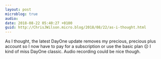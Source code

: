 ```yaml
---
layout: post
microblog: true
audio: 
date: 2018-08-22 05:40:27 +0100
guid: http://ChrisJWilson.micro.blog/2018/08/22/as-i-thought.html
---
```

As I thought, the latest DayOne update removes my precious, precious plus account so I now have to pay for a subscription or use the basic plan ☹️ I kind of miss DayOne classic. Audio recording could be nice though. 
